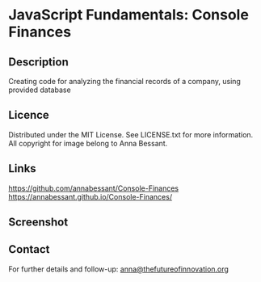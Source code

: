 # JavaScript Fundamentals: Console Finances

## Description
Creating code for analyzing the financial records of a company, using provided database  


## Licence
Distributed under the MIT License. See LICENSE.txt for more information.
All copyright for image belong to Anna Bessant. 


## Links
https://github.com/annabessant/Console-Finances 
https://annabessant.github.io/Console-Finances/ 


## Screenshot


## Contact
For further details and follow-up: anna@thefutureofinnovation.org 
